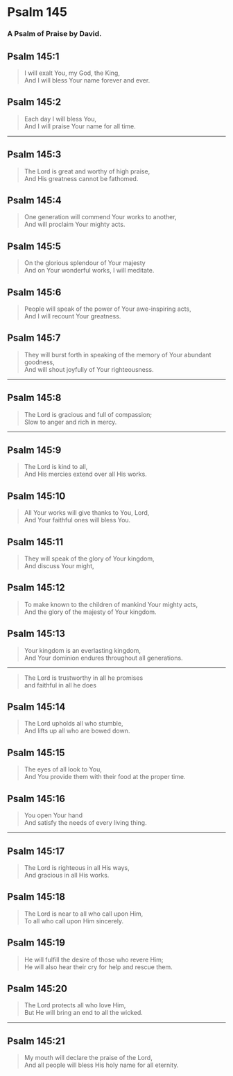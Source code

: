 # Psalm 145

### A Psalm of Praise by David.

## Psalm 145:1

> I will exalt You, my God, the King,  
> And I will bless Your name forever and ever.

## Psalm 145:2

> Each day I will bless You,  
> And I will praise Your name for all time.

---

## Psalm 145:3

> The Lord is great and worthy of high praise,  
> And His greatness cannot be fathomed.

## Psalm 145:4

> One generation will commend Your works to another,  
> And will proclaim Your mighty acts.

## Psalm 145:5

> On the glorious splendour of Your majesty  
> And on Your wonderful works, I will meditate.

## Psalm 145:6

> People will speak of the power of Your awe-inspiring acts,  
> And I will recount Your greatness.

## Psalm 145:7

> They will burst forth in speaking of the memory of Your abundant goodness,  
> And will shout joyfully of Your righteousness.

---

## Psalm 145:8

> The Lord is gracious and full of compassion;  
> Slow to anger and rich in mercy.

---

## Psalm 145:9

> The Lord is kind to all,  
> And His mercies extend over all His works.

## Psalm 145:10

> All Your works will give thanks to You, Lord,  
> And Your faithful ones will bless You.

## Psalm 145:11

> They will speak of the glory of Your kingdom,  
> And discuss Your might,

## Psalm 145:12

> To make known to the children of mankind Your mighty acts,  
> And the glory of the majesty of Your kingdom.

## Psalm 145:13

> Your kingdom is an everlasting kingdom,  
> And Your dominion endures throughout all generations.

---

> The Lord is trustworthy in all he promises  
> and faithful in all he does

## Psalm 145:14

> The Lord upholds all who stumble,  
> And lifts up all who are bowed down.

## Psalm 145:15

> The eyes of all look to You,  
> And You provide them with their food at the proper time.

## Psalm 145:16

> You open Your hand  
> And satisfy the needs of every living thing.

---

## Psalm 145:17

> The Lord is righteous in all His ways,  
> And gracious in all His works.

## Psalm 145:18

> The Lord is near to all who call upon Him,  
> To all who call upon Him sincerely.

## Psalm 145:19

> He will fulfill the desire of those who revere Him;  
> He will also hear their cry for help and rescue them.

## Psalm 145:20

> The Lord protects all who love Him,  
> But He will bring an end to all the wicked.

---

## Psalm 145:21

> My mouth will declare the praise of the Lord,  
> And all people will bless His holy name for all eternity.
